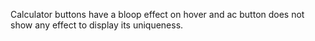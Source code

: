 Calculator buttons have a bloop effect on hover and ac button does not show any effect to display its uniqueness.
